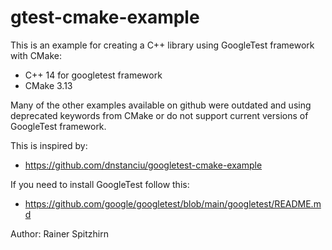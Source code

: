 # gtest-cmake-example
This is an example for creating a C++ library using GoogleTest framework with CMake:
- C++ 14 for googletest framework
- CMake 3.13

Many of the other examples available on github were outdated and using deprecated keywords from CMake or do not support current versions of GoogleTest framework.

This is inspired by:
- https://github.com/dnstanciu/googletest-cmake-example

If you need to install GoogleTest follow this:
- https://github.com/google/googletest/blob/main/googletest/README.md

Author: Rainer Spitzhirn

